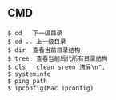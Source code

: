 
  <h2>CMD</h2>

    $ cd   下一级目录
    $ cd .. 上一级目录
    $ dir  查看当前目录结构
    $ tree  查看当前后代所有目录结构
    $ cls   clean sreen 清屏\n",
    $ systeminfo
    $ ping path
    $ ipconfig(Mac ipconfig)

